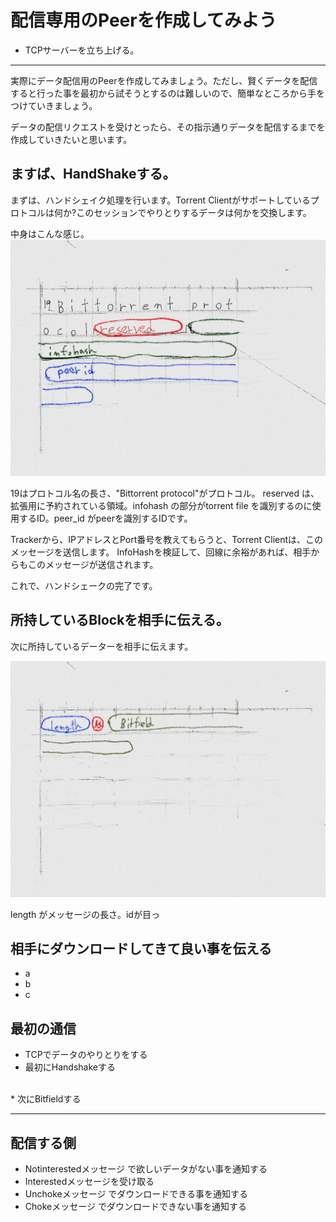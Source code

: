 # 配信専用のPeerを作成してみよう
* TCPサーバーを立ち上げる。

<hr>

実際にデータ配信用のPeerを作成してみましょう。ただし、賢くデータを配信すると行った事を最初から試そうとするのは難しいので、簡単なところから手をつけていきましょう。

データの配信リクエストを受けとったら、その指示通りデータを配信するまでを作成していきたいと思います。


## ますば、HandShakeする。
まずは、ハンドシェイク処理を行います。Torrent Clientがサポートしているプロトコルは何か?このセッションでやりとりするデータは何かを交換します。

中身はこんな感じ。
![](client_mha.jpg)

19はプロトコル名の長さ、"Bittorrent protocol"がプロトコル。
reserved は、拡張用に予約されている領域。infohash の部分がtorrent file を識別するのに使用するID。peer_id がpeerを識別するIDです。


Trackerから、IPアドレスとPort番号を教えてもらうと、Torrent Clientは、このメッセージを送信します。
InfoHashを検証して、回線に余裕があれば、相手からもこのメッセージが送信されます。

これで、ハンドシェークの完了です。


## 所持しているBlockを相手に伝える。
次に所持しているデーターを相手に伝えます。

![](client_mbi.jpg)

length がメッセージの長さ。idが目っ




## 相手にダウンロードしてきて良い事を伝える

* a
* b
* c



## 最初の通信
* TCPでデータのやりとりをする
* 最初にHandshakeする
<br>
* 次にBitfieldする

<hr>






## 配信する側
* Notinterestedメッセージ で欲しいデータがない事を通知する
* Interestedメッセージを受け取る
* Unchokeメッセージ でダウンロードできる事を通知する
* Chokeメッセージ でダウンロードできない事を通知する

